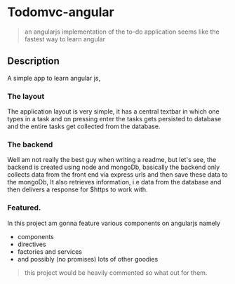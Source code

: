 # Todomvc-angular

> an angularjs implementation of the to-do application
> seems like the fastest way to learn angular

## Description
A simple app to learn angular js,


### The layout
The application layout is very simple, it has a central textbar in which one types in a task and on pressing enter the tasks gets persisted to database and the entire tasks get collected from the database.

### The backend
Well am not really the best guy when writing a readme, but let's see, the backend is created using node and mongoDb,
basically the backend only collects data from the front end via express urls and then save these data to the mongoDb,
It also retrieves information, i.e data from the database and then delivers a response for $https to work with.

### Featured.
In this project am gonna feature various components on angularjs namely
* components
* directives
* factories and services
* and possibly (no promises) lots of other goodies

> this project would be heavily commented so what out for them.
